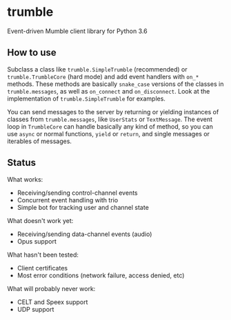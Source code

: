 # trumble

Event-driven Mumble client library for Python 3.6

## How to use

Subclass a class like `trumble.SimpleTrumble` (recommended) or `trumble.TrumbleCore` (hard mode)
and add event handlers with `on_*` methods. These methods are basically `snake_case` versions
of the classes in `trumble.messages`, as well as `on_connect` and `on_disconnect`.
Look at the implementation of `trumble.SimpleTrumble` for examples.

You can send messages to the server by returning or yielding instances of classes
from `trumble.messages`, like `UserStats` or `TextMessage`. The event loop in `TrumbleCore`
can handle basically any kind of method, so you can use `async` or normal functions,
`yield` or `return`, and single messages or iterables of messages.

## Status

What works:
* Receiving/sending control-channel events
* Concurrent event handling with trio
* Simple bot for tracking user and channel state

What doesn't work yet:
* Receiving/sending data-channel events (audio)
* Opus support

What hasn't been tested:
* Client certificates
* Most error conditions (network failure, access denied, etc)

What will probably never work:
* CELT and Speex support
* UDP support
